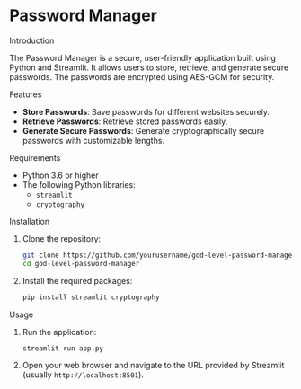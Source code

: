 # Password Manager

 Introduction

The Password Manager is a secure, user-friendly application built using Python and Streamlit. It allows users to store, retrieve, and generate secure passwords. The passwords are encrypted using AES-GCM for security.

 Features

- **Store Passwords**: Save passwords for different websites securely.
- **Retrieve Passwords**: Retrieve stored passwords easily.
- **Generate Secure Passwords**: Generate cryptographically secure passwords with customizable lengths.

 Requirements

- Python 3.6 or higher
- The following Python libraries:
  - `streamlit`
  - `cryptography`

 Installation

1. Clone the repository:

    ```bash
    git clone https://github.com/yourusername/god-level-password-manager.git
    cd god-level-password-manager
    ```

2. Install the required packages:

    ```bash
    pip install streamlit cryptography
    ```

 Usage

1. Run the application:

    ```bash
    streamlit run app.py
    ```

2. Open your web browser and navigate to the URL provided by Streamlit (usually `http://localhost:8501`).
